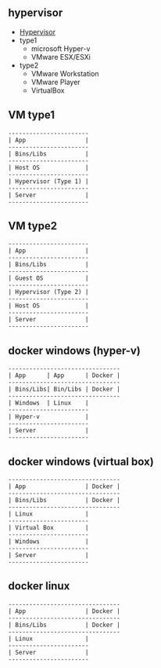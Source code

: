 ## hypervisor

- [Hypervisor](https://en.wikipedia.org/wiki/Hypervisor)
- type1
  - microsoft Hyper-v
  - VMware ESX/ESXi
- type2
  - VMware Workstation
  - VMware Player
  - VirtualBox
  
## VM type1

```
-----------------------
| App                 |
-----------------------
| Bins/Libs           |
-----------------------
| Host OS             |
-----------------------
| Hypervisor (Type 1) |
-----------------------
| Server              |
-----------------------
```

## VM type2

```
-----------------------
| App                 |
-----------------------
| Bins/Libs           |
-----------------------
| Guest OS            |
-----------------------
| Hypervisor (Type 2) |
-----------------------
| Host OS             |
-----------------------
| Server              |
-----------------------
```

## docker windows (hyper-v)

```
--------------------------------
| App      | App      | Docker |
--------------------------------
| Bins/Libs| Bin/Libs | Docker |
--------------------------------
| Windows  | Linux    |
-----------------------
| Hyper-v             |
-----------------------
| Server              |
-----------------------
```


## docker windows (virtual box)

```
--------------------------------
| App                 | Docker |
--------------------------------
| Bins/Libs           | Docker |
--------------------------------
| Linux               |
-----------------------
| Virtual Box         |
-----------------------
| Windows             |
-----------------------
| Server              |
-----------------------
```

## docker linux

```
--------------------------------
| App                 | Docker |
--------------------------------
| Bins/Libs           | Docker |
--------------------------------
| Linux               |
-----------------------
| Server              |
-----------------------
```